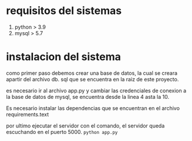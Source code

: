 # requisitos del sistemas
1. python > 3.9
2. mysql > 5.7

# instalacion del sistema
como primer paso debemos crear una base de 
datos, la cual se creara apartir del archivo db.
sql que se encuentra en la raiz de este proyecto.

es necesario ir al archivo app.py y cambiar las credenciales de conexion a la base de datos de mysql, se encuentra desde la linea 4 asta la 10.

Es necesario instalar las dependencias que se encuentran en el archivo requirements.text

por ultimo ejecutar el servidor con el comando, el servidor queda escuchando en el puerto 5000.
````python app.py````


